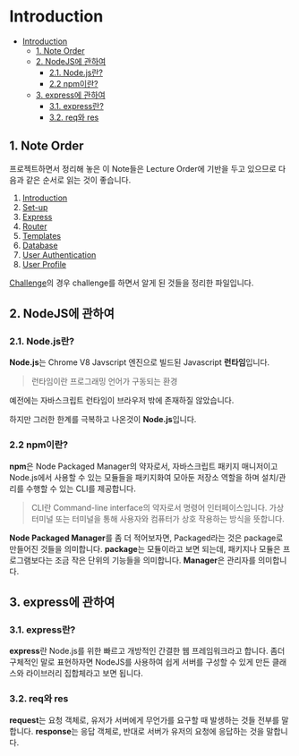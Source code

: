# Introduction

- [Introduction](#introduction)
  - [1. Note Order](#1-note-order)
  - [2. NodeJS에 관하여](#2-nodejs에-관하여)
    - [2.1. Node.js란?](#21-nodejs란)
    - [2.2 npm이란?](#22-npm이란)
  - [3. express에 관하여](#3-express에-관하여)
    - [3.1. express란?](#31-express란)
    - [3.2. req와 res](#32-req와-res)

## 1. Note Order

프로젝트하면서 정리해 놓은 이 Note들은 Lecture Order에 기반을 두고 있으므로 다음과 같은 순서로 읽는 것이 좋습니다.

1.  [Introduction](./introduction.md)
2.  [Set-up](./set-up.md)
3.  [Express](./express.md)
4.  [Router](./router.md)
5.  [Templates](./templates.md)
6.  [Database](./database.md)
7.  [User Authentication](./user-authenticatoin.md)
8.  [User Profile](./user-profile.md)

[Challenge](./challenge.md)의 경우 challenge를 하면서 알게 된 것들을 정리한 파일입니다.

## 2. NodeJS에 관하여

### 2.1. Node.js란?

**Node.js**는 Chrome V8 Javscript 엔진으로 빌드된 Javascript **런타임**입니다.

> 런타임이란 프로그래밍 언어가 구동되는 환경

예전에는 자바스크립트 런타임이 브라우저 밖에 존재하질 않았습니다.

하지만 그러한 한계를 극복하고 나온것이 **Node.js**입니다.

### 2.2 npm이란?

**npm**은 Node Packaged Manager의 약자로서, 자바스크립트 패키지 매니저이고 Node.js에서 사용할 수 있는 모듈들을 패키지화여 모아둔 저장소 역할을 하며 설치/관리를 수행할 수 있는 CLI를 제공합니다.

> CLI란 Command-line interface의 약자로서 명령어 인터페이스입니다. 가상 터미널 또는 터미널을 통해 사용자와 컴퓨터가 상호 작용하는 방식을 뜻합니다.

**Node Packaged Manager**를 좀 더 적어보자면, Packaged라는 것은 package로 만들어진 것들을 의미합니다. **package**는 모듈이라고 보면 되는데, 패키지나 모듈은 프로그램보다는 조금 작은 단위의 기능들을 의미합니다. **Manager**은 관리자를 의미합니다.

## 3. express에 관하여

### 3.1. express란?

**express**란 Node.js를 위한 빠르고 개방적인 간결한 웹 프레임워크라고 합니다. 좀더 구체적인 말로 표현하자면 NodeJS를 사용하여 쉽게 서버를 구성할 수 있게 만든 클래스와 라이브러리 집합체라고 보면 됩니다.

### 3.2. req와 res

**request**는 요청 객체로, 유저가 서버에게 무언가를 요구할 때 발생하는 것들 전부를 말합니다.
**response**는 응답 객체로, 반대로 서버가 유저의 요청에 응답하는 것을 말합니다.
